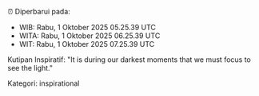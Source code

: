 ⏰ Diperbarui pada:
- WIB: Rabu, 1 Oktober 2025 05.25.39 UTC
- WITA: Rabu, 1 Oktober 2025 06.25.39 UTC
- WIT: Rabu, 1 Oktober 2025 07.25.39 UTC

Kutipan Inspiratif:
"It is during our darkest moments that we must focus to see the light."


Kategori: inspirational


